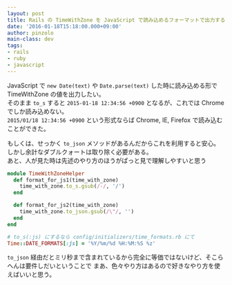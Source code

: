 ```yaml
---
layout: post
title: Rails の TimeWithZone を JavaScript で読み込めるフォーマットで出力する
date: '2016-01-18T15:18:00.000+09:00'
author: pinzolo
main-class: dev
tags:
- rails
- ruby
- javascript
---
```


JavaScript で `new Date(text)` や `Date.parse(text)` した時に読み込める形で TimeWithZone の値を出力したい。  
そのまま `to_s` すると `2015-01-18 12:34:56 +0900` となるが、これでは Chrome でしか読み込めない。  
`2015/01/18 12:34:56 +0900` という形式ならば Chrome, IE, Firefox で読み込むことができた。

もしくは、せっかく `to_json` メソッドがあるんだからこれを利用すると安心。しかし余計なダブルクォートは取り除く必要がある。  
あと、人が見た時は先述のやり方のほうがぱっと見で理解しやすいと思う

```ruby
module TimeWithZoneHelper
  def format_for_js1(time_with_zone)
    time_with_zone.to_s.gsub(/-/, '/')
  end

  def format_for_js2(time_with_zone)
    time_with_zone.to_json.gsub(/\"/, '')
  end
end

# to_s(:js) にするなら config/initializers/time_formats.rb にて
Time::DATE_FORMATS[:js] = '%Y/%m/%d %H:%M:%S %z'
```

`to_json` 経由だとミリ秒まで含まれているから完全に等価ではないけど、そこらへんは要件しだいということで
まあ、色々やり方はあるので好きなやり方を使えばいいと思う。
